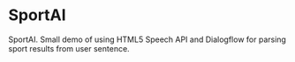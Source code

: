 # SportAI
SportAI. Small demo of using HTML5 Speech API and Dialogflow for parsing sport results from user sentence.
